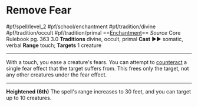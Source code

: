 # Remove Fear
#pf/spell/level_2 #pf/school/enchantment #pf/tradition/divine #pf/tradition/occult #pf/tradition/primal
==[Enchantment](../../../Traits/Enchantment.md)==
*Source* Core Rulebook pg. 363 3.0
**Traditions** divine, occult, primal
**Cast** ►► somatic, verbal
**Range** touch; **Targets** 1 creature

---
With a touch, you ease a creature's fears. You can attempt to [counteract](../../../Rules/Counteracting.md) a single fear effect that the target suffers from. This frees only the target, not any other creatures under the fear effect.

<hr>

**Heightened (6th)** The spell's range increases to 30 feet, and you can target up to 10 creatures.
